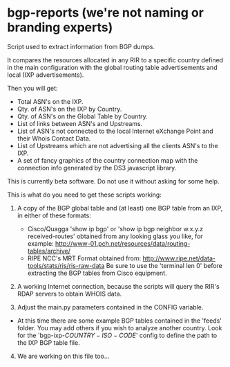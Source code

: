 bgp-reports (we're not naming or branding experts)
===========

Script used to extract information from BGP dumps.

It compares the resources allocated in any RIR to a specific country defined in the main configuration with the global routing table advertisements and local (IXP advertisements).

Then you will get:
  * Total ASN's on the IXP.
  * Qty. of ASN's on the IXP by Country.
  * Qty. of ASN's on the Global Table by Country.
  * List of links between ASN's and Upstreams.
  * List of ASN's not connected to the local Internet eXchange Point and their Whois Contact Data.
  * List of Upstreams which are not advertising all the clients ASN's to the IXP.
  * A set of fancy graphics of the country connection map with the connection info generated by the DS3 javascript library.

This is currently beta software. Do not use it without asking for some help.

This is what do you need to get these scripts working:

1) A copy of the BGP global table and (at least) one BGP table from an IXP,
   in either of these formats:
    * Cisco/Quagga 'show ip bgp' or 'show ip bgp neighbor w.x.y.z received-routes'
        obtained from any looking glass you like, for example:
        http://www-01.pch.net/resources/data/routing-tables/archive/
    * RIPE NCC's MRT Format obtained from:
        http://www.ripe.net/data-tools/stats/ris/ris-raw-data
 Be sure to use the 'terminal len 0' before extracting the BGP tables from Cisco equipment.

2) A working Internet connection, because the scripts will query the RIR's RDAP servers to obtain WHOIS data.

3) Adjust the main.py parameters contained in the CONFIG variable.
  * At this time there are some example BGP tables contained in the 'feeds' folder. You may add others if you wish to analyze another country. Look for the 'bgp-ixp-$COUNTRY-ISO-CODE$' config to define the path to the IXP BGP table file.

4) We are working on this file too...
